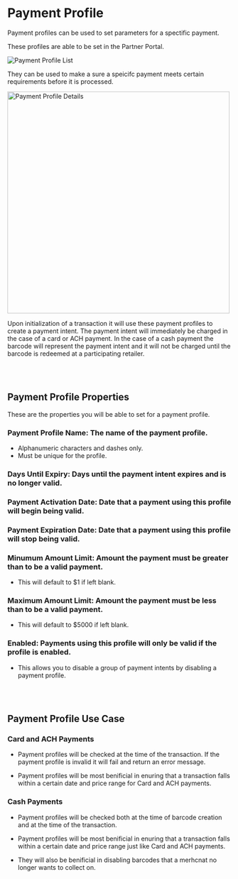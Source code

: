 # **Payment Profile**

Payment profiles can be used to set parameters for a spectific payment.

These profiles are able to be set in the Partner Portal.

![Payment Profile List](https://books-ui-assets.s3.amazonaws.com/payment-profile-list.png)

They can be used to make a sure a speicifc payment meets certain requirements before it is processed.

<img src="https://books-ui-assets.s3.amazonaws.com/payment-profile-details.png" alt="Payment Profile Details" width="500"/>

Upon initialization of a transaction it will use these payment profiles to create a payment intent. The payment intent will immediately be charged in the case of a card or ACH payment. In the case of a cash payment the barcode will represent the payment intent and it will not be charged until the barcode is redeemed at a participating retailer.

<br/>
<br/>

## **Payment Profile Properties**

These are the properties you will be able to set for a payment profile.

### **Payment Profile Name**: The name of the payment profile.
* Alphanumeric characters and dashes only.
* Must be unique for the profile.

### **Days Until Expiry**: Days until the payment intent expires and is no longer valid.

### **Payment Activation Date**: Date that a payment using this profile will begin being valid.

### **Payment Expiration Date**: Date that a payment using this profile will stop being valid.

### **Minumum Amount Limit**: Amount the payment must be greater than to be a valid payment.
* This will default to $1 if left blank.

### **Maximum Amount Limit**: Amount the payment must be less than to be a valid payment.
* This will default to $5000 if left blank.

### **Enabled**: Payments using this profile will only be valid if the profile is enabled.
* This allows you to disable a group of payment intents by disabling a payment profile.
<br/>
<br/>

## **Payment Profile Use Case**

### Card and ACH Payments

* Payment profiles will be checked at the time of the transaction. If the payment profile is invalid it will fail and return an error message.

* Payment profiles will be most benificial in enuring that a transaction falls within a certain date and price range for Card and ACH payments.
### Cash Payments

* Payment profiles will be checked both at the time of barcode creation and at the time of the transaction.

* Payment profiles will be most benificial in enuring that a transaction falls within a certain date and price range just like Card and ACH payments. 

* They will also be benificial in disabling barcodes that a merhcnat no longer wants to collect on.